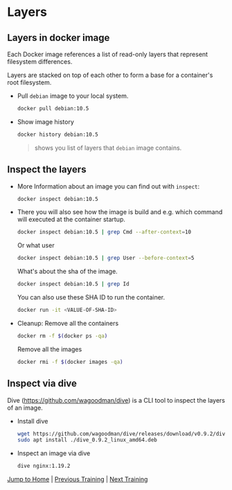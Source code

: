 # Layers

## Layers in docker image

Each Docker image references a list of read-only layers that represent filesystem differences. 

Layers are stacked on top of each other to form a base for a container's root filesystem. 

* Pull `debian` image to your local system.
  ```bash
  docker pull debian:10.5
  ```

* Show image history
  ```bash
  docker history debian:10.5
  ```
  >shows you list of layers that `debian` image contains.

## Inspect the layers

* More Information about an image you can find out with `inspect`:
  ```bash
  docker inspect debian:10.5
  ```

* There you will also see how the image is build and e.g. which command will executed at the container startup.
  ```bash
  docker inspect debian:10.5 | grep Cmd --after-context=10
  ```

  Or what user
  ```bash
  docker inspect debian:10.5 | grep User --before-context=5
  ```

  What's about the sha of the image. 
  ```bash
  docker inspect debian:10.5 | grep Id
  ```

  You can also use these SHA ID to run the container. 
  ```bash
  docker run -it <VALUE-OF-SHA-ID>
  ```

* Cleanup: 
  Remove all the containers
  ```bash
  docker rm -f $(docker ps -qa)
  ```
  Remove all the images
  ```bash
  docker rmi -f $(docker images -qa)
  ```

## Inspect via dive

Dive (https://github.com/wagoodman/dive) is a CLI tool to inspect the layers of an image.

* Install dive
  ```bash
  wget https://github.com/wagoodman/dive/releases/download/v0.9.2/dive_0.9.2_linux_amd64.deb
  sudo apt install ./dive_0.9.2_linux_amd64.deb
  ```

* Inspect an image via dive
  ```bash
  dive nginx:1.19.2
  ```

[Jump to Home](../README.md) | [Previous Training](../04_interact/README.md) | [Next Training](../06_build-images-interactive/README.md)
